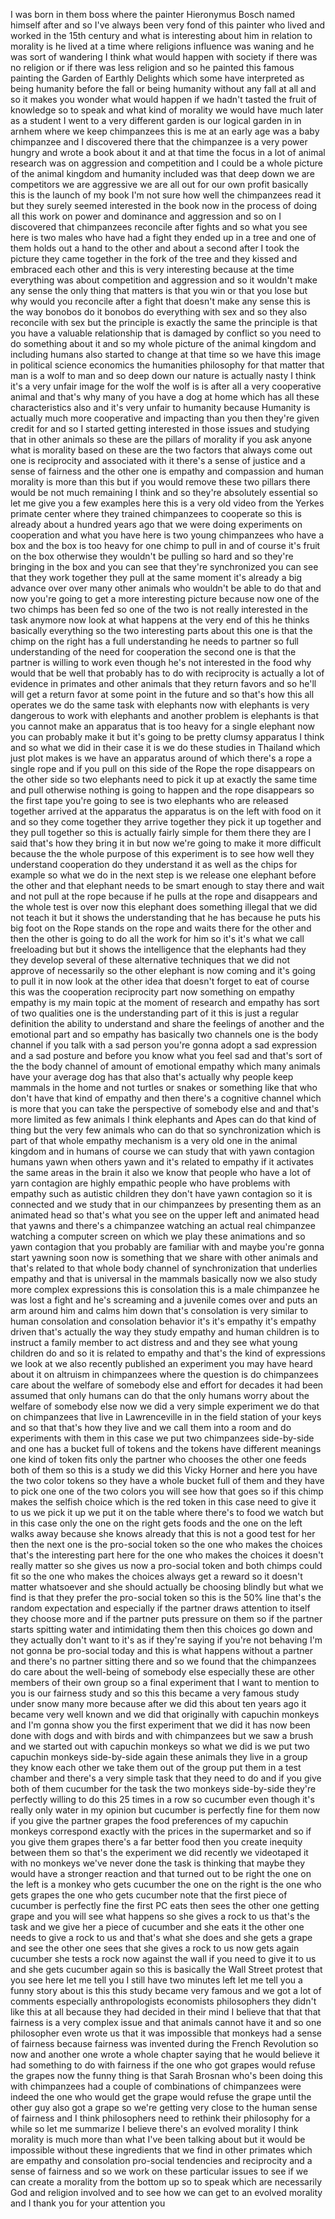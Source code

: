 
I was born in them boss where the
painter Hieronymus Bosch named himself
after and so I&#39;ve always been very fond
of this painter who lived and worked in
the 15th century and what is interesting
about him in relation to morality is he
lived at a time where religions
influence was waning and he was sort of
wandering I think what would happen with
society if there was no religion or if
there was less religion and so he
painted this famous painting the Garden
of Earthly Delights which some have
interpreted as being humanity before the
fall or being humanity without any fall
at all and so it makes you wonder what
would happen if we hadn&#39;t tasted the
fruit of knowledge so to speak and what
kind of morality we would have much
later as a student I went to a very
different garden is our logical garden
in in arnhem where we keep chimpanzees
this is me at an early age was a baby
chimpanzee and I discovered there that
the chimpanzee is a very power hungry
and wrote a book about it and at that
time the focus in a lot of animal
research was on aggression and
competition and I could be a whole
picture of the animal kingdom and
humanity included was that deep down we
are competitors we are aggressive we are
all out for our own profit basically
this is the launch of my book I&#39;m not
sure how well the chimpanzees read it
but they surely seemed interested in the
book now in the process of doing all
this work on power and dominance and
aggression and so on I discovered that
chimpanzees reconcile after fights and
so what you see here is two males who
have had a fight they ended up in a tree
and one of them holds out a hand to the
other and about a second after I took
the picture they came together in the
fork of the tree and they kissed and
embraced each other and this is very
interesting because at the time
everything was about competition and
aggression and so it wouldn&#39;t make any
sense the only thing that matters is
that you win or that you lose but why
would you reconcile after a fight that
doesn&#39;t make any sense
this is the way bonobos do it bonobos do
everything with sex and so they also
reconcile with sex but the principle is
exactly the same the principle is that
you have a valuable relationship that is
damaged
by conflict so you need to do something
about it and so my whole picture of the
animal kingdom and including humans also
started to change at that time so we
have this image in political science
economics the humanities philosophy for
that matter that man is a wolf to man
and so deep down our nature is actually
nasty I think it&#39;s a very unfair image
for the wolf the wolf is is after all a
very cooperative animal and that&#39;s why
many of you have a dog at home which has
all these characteristics also and it&#39;s
very unfair to humanity because Humanity
is actually much more cooperative and
impacting than you then they&#39;re given
credit for and so I started getting
interested in those issues and studying
that in other animals so these are the
pillars of morality if you ask anyone
what is morality based on these are the
two factors that always come out one is
reciprocity and associated with it
there&#39;s a sense of justice and a sense
of fairness and the other one is empathy
and compassion and human morality is
more than this but if you would remove
these two pillars there would be not
much remaining I think and so they&#39;re
absolutely essential so let me give you
a few examples here this is a very old
video from the Yerkes primate center
where they trained chimpanzees to
cooperate so this is already about a
hundred years ago that we were doing
experiments on cooperation and what you
have here is two young chimpanzees who
have a box and the box is too heavy for
one chimp to pull in and of course it&#39;s
fruit on the box otherwise they wouldn&#39;t
be pulling so hard and so they&#39;re
bringing in the box and you can see that
they&#39;re synchronized you can see that
they work together they pull at the same
moment it&#39;s already a big advance over
over many other animals who wouldn&#39;t be
able to do that and now you&#39;re going to
get a more interesting picture because
now one of the two chimps has been fed
so one of the two is not really
interested in the task anymore
now look at what happens at the very end
of this he thinks basically everything
so the two interesting parts about this
one is that the chimp on the right has a
full understanding he needs to partner
so full understanding of the need for
cooperation the second one is that the
partner is willing to work even though
he&#39;s not interested in the food why
would that be well that probably has to
do with reciprocity is actually a lot of
evidence in primates and other animals
that they return favors and so he&#39;ll
will get a return favor at some point in
the future and so that&#39;s how this all
operates we do the same task with
elephants now with elephants is very
dangerous to work with elephants and
another problem is elephants is that you
cannot make an apparatus that is too
heavy for a single elephant now you can
probably make it but it&#39;s going to be
pretty clumsy apparatus I think and so
what we did in their case it is we do
these studies in Thailand which just
plot makes is we have an apparatus
around of which there&#39;s a rope a single
rope and if you pull on this side of the
Rope the rope disappears on the other
side so two elephants need to pick it up
at exactly the same time and pull
otherwise nothing is going to happen and
the rope disappears so the first tape
you&#39;re going to see is two elephants who
are released together arrived at the
apparatus the apparatus is on the left
with food on it and so they come
together they arrive together they pick
it up together and they pull together so
this is actually fairly simple for them
there they are
I said that&#39;s how they bring it in but
now we&#39;re going to make it more
difficult because the the whole purpose
of this experiment is to see how well
they understand cooperation do they
understand it as well as the chips for
example so what we do in the next step
is we release one elephant before the
other and that elephant needs to be
smart enough to stay there and wait and
not pull at the rope because if he pulls
at the rope and disappears and the whole
test is over
now this elephant does something illegal
that we did not teach it but it shows
the understanding that he has because he
puts his big foot on the Rope stands on
the rope and waits there for the other
and then the other is going to do all
the work for him so it&#39;s it&#39;s what we
call freeloading
but but it shows the intelligence that
the elephants had they they develop
several of these alternative techniques
that we did not approve of necessarily
so the other elephant is now coming and
it&#39;s going to pull it in
now look at the other idea that doesn&#39;t
forget to eat of course this was the
cooperation reciprocity part now
something on empathy empathy is my main
topic at the moment of research and
empathy has sort of two qualities one is
the understanding part of it this is
just a regular definition the ability to
understand and share the feelings of
another and the emotional part and so
empathy has basically two channels one
is the body channel if you talk with a
sad person you&#39;re gonna adopt a sad
expression and a sad posture and before
you know what you feel sad and that&#39;s
sort of the the body channel of amount
of emotional empathy which many animals
have your average dog has that also
that&#39;s actually why people keep mammals
in the home and not turtles or snakes or
something like that who don&#39;t have that
kind of empathy and then there&#39;s a
cognitive channel which is more that you
can take the perspective of somebody
else and and that&#39;s more limited as few
animals I think elephants and Apes can
do that kind of thing but the very few
animals who can do that
so synchronization which is part of that
whole empathy mechanism is a very old
one in the animal kingdom and in humans
of course we can study that with yawn
contagion humans yawn when others yawn
and it&#39;s related to empathy if it
activates the same areas in the brain it
also we know that people who have a lot
of yarn contagion are highly empathic
people who have problems with empathy
such as autistic children they don&#39;t
have yawn contagion so it is connected
and we study that in our chimpanzees by
presenting them as an animated head so
that&#39;s what you see on the upper left
and animated head that yawns and there&#39;s
a chimpanzee watching an actual real
chimpanzee watching a computer screen on
which we play these animations
and so yawn contagion that you probably
are familiar with and maybe you&#39;re gonna
start yawning soon now is something that
we share with other animals and that&#39;s
related to that whole body channel of
synchronization that underlies empathy
and that is universal in the mammals
basically now we also study more complex
expressions this is consolation this is
a male chimpanzee he was lost a fight
and he&#39;s screaming and a juvenile comes
over and puts an arm around him and
calms him down
that&#39;s consolation is very similar to
human consolation and consolation
behavior it&#39;s it&#39;s empathy it&#39;s empathy
driven that&#39;s actually the way they
study empathy and human children is to
instruct a family member to act distress
and and they see what young children do
and so it is related to empathy and
that&#39;s the kind of expressions we look
at we also recently published an
experiment you may have heard about it
on altruism in chimpanzees where the
question is do chimpanzees care about
the welfare of somebody else and effort
for decades it had been assumed that
only humans can do that the only humans
worry about the welfare of somebody else
now we did a very simple experiment we
do that on chimpanzees that live in
Lawrenceville in in the field station of
your keys and so that that&#39;s how they
live and we call them into a room and do
experiments with them in this case we
put two chimpanzees side-by-side and one
has a bucket full of tokens and the
tokens have different meanings one kind
of token fits only the partner who
chooses the other one feeds both of them
so this is a study we did this Vicky
Horner and here you have the two color
tokens so they have a whole bucket full
of them and they have to pick one one of
the two colors you will see how that
goes so if this chimp makes the selfish
choice which is the red token in this
case
need to give it to us we pick it up we
put it on the table where there&#39;s to
food we watch but in this case only the
one on the right gets foods and the one
on the left walks away because she knows
already that this is not a good test for
her then the next one is the pro-social
token so the one who makes the choices
that&#39;s the interesting part here for the
one who makes the choices it doesn&#39;t
really matter so she gives us now a
pro-social token and both chimps could
fit so the one who makes the choices
always get a reward so it doesn&#39;t matter
whatsoever and she should actually be
choosing blindly but what we find is
that they prefer the pro-social token so
this is the 50% line that&#39;s the random
expectation and especially if the
partner draws attention to itself they
choose more and if the partner puts
pressure on them so if the partner
starts spitting water and intimidating
them then this choices go down and they
actually don&#39;t want to it&#39;s as if
they&#39;re saying if you&#39;re not behaving
I&#39;m not gonna be pro-social today and
this is what happens without a partner
and there&#39;s no partner sitting there and
so we found that the chimpanzees do care
about the well-being of somebody else
especially these are other members of
their own group so a final experiment
that I want to mention to you is our
fairness study and so this this became a
very famous study under snow many more
because after we did this about ten
years ago it became very well known and
we did that originally with capuchin
monkeys and I&#39;m gonna show you the first
experiment that we did it has now been
done with dogs and with birds and with
chimpanzees but we saw a brush and we
started out with capuchin monkeys so
what we did is we put two capuchin
monkeys side-by-side again these animals
they live in a group they know each
other we take them out of the group put
them in a test chamber and there&#39;s a
very simple task that they need to do
and if you give both of them cucumber
for the task the two monkeys
side-by-side
they&#39;re perfectly willing to do this 25
times in a row so cucumber even though
it&#39;s really only water in my opinion but
cucumber is perfectly fine for them now
if you give the partner grapes the food
preferences of my capuchin monkeys
correspond exactly with the prices in
the supermarket and so if you give them
grapes there&#39;s a far better food then
you create inequity
between them so that&#39;s the experiment we
did recently we videotaped it with no
monkeys we&#39;ve never done the task is
thinking that maybe they would have a
stronger reaction and that turned out to
be right the one on the left is a monkey
who gets cucumber the one on the right
is the one who gets grapes the one who
gets cucumber note that the first piece
of cucumber is perfectly fine the first
PC eats then sees the other one getting
grape and you will see what happens so
she gives a rock to us that&#39;s the task
and we give her a piece of cucumber and
she eats it the other one needs to give
a rock to us and that&#39;s what she does
and she gets a grape and see the other
one sees that she gives a rock to us now
gets again cucumber
she tests a rock now against the wall if
you need to give it to us and she gets
cucumber again so this is basically the
Wall Street protest that you see here
let me tell you I still have two minutes
left let me tell you a funny story about
is this this study became very famous
and we got a lot of comments especially
anthropologists economists philosophers
they didn&#39;t like this at all because
they had decided in their mind I believe
that that that fairness is a very
complex issue and that animals cannot
have it and so one philosopher even
wrote us that it was impossible that
monkeys had a sense of fairness because
fairness was invented during the French
Revolution
so now and another one wrote a whole
chapter saying that he would believe it
had something to do with fairness if the
one who got grapes would refuse the
grapes now the funny thing is that Sarah
Brosnan who&#39;s been doing this with
chimpanzees had a couple of combinations
of chimpanzees were indeed the one who
would get the grape would refuse the
grape until the other guy also got a
grape
so we&#39;re getting very close to the human
sense of fairness and I think
philosophers need to rethink their
philosophy for a while so let me
summarize I believe there&#39;s an evolved
morality I think morality is much more
than what I&#39;ve been talking about but it
would be impossible without these
ingredients that we find in other
primates which are empathy and
consolation pro-social tendencies and
reciprocity and a sense of fairness and
so we work on these particular issues to
see if we can create a morality from the
bottom up so to speak which are
necessarily God and religion involved
and to see how we can get to an evolved
morality and I thank you for your
attention
you
